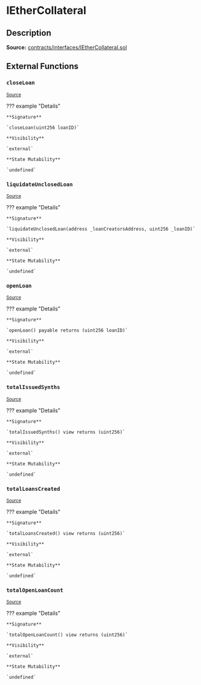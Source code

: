 # IEtherCollateral

## Description

**Source:** [contracts/interfaces/IEtherCollateral.sol](https://github.com/Synthetixio/synthetix/tree/v2.38.0-sccp-77-defi-rebalance/contracts/interfaces/IEtherCollateral.sol)

## External Functions

### `closeLoan`

<sub>[Source](https://github.com/Synthetixio/synthetix/tree/v2.38.0-sccp-77-defi-rebalance/contracts/interfaces/IEtherCollateral.sol#L16)</sub>

??? example "Details"

    **Signature**

    `closeLoan(uint256 loanID)`

    **Visibility**

    `external`

    **State Mutability**

    `undefined`

### `liquidateUnclosedLoan`

<sub>[Source](https://github.com/Synthetixio/synthetix/tree/v2.38.0-sccp-77-defi-rebalance/contracts/interfaces/IEtherCollateral.sol#L18)</sub>

??? example "Details"

    **Signature**

    `liquidateUnclosedLoan(address _loanCreatorsAddress, uint256 _loanID)`

    **Visibility**

    `external`

    **State Mutability**

    `undefined`

### `openLoan`

<sub>[Source](https://github.com/Synthetixio/synthetix/tree/v2.38.0-sccp-77-defi-rebalance/contracts/interfaces/IEtherCollateral.sol#L14)</sub>

??? example "Details"

    **Signature**

    `openLoan() payable returns (uint256 loanID)`

    **Visibility**

    `external`

    **State Mutability**

    `undefined`

### `totalIssuedSynths`

<sub>[Source](https://github.com/Synthetixio/synthetix/tree/v2.38.0-sccp-77-defi-rebalance/contracts/interfaces/IEtherCollateral.sol#L7)</sub>

??? example "Details"

    **Signature**

    `totalIssuedSynths() view returns (uint256)`

    **Visibility**

    `external`

    **State Mutability**

    `undefined`

### `totalLoansCreated`

<sub>[Source](https://github.com/Synthetixio/synthetix/tree/v2.38.0-sccp-77-defi-rebalance/contracts/interfaces/IEtherCollateral.sol#L9)</sub>

??? example "Details"

    **Signature**

    `totalLoansCreated() view returns (uint256)`

    **Visibility**

    `external`

    **State Mutability**

    `undefined`

### `totalOpenLoanCount`

<sub>[Source](https://github.com/Synthetixio/synthetix/tree/v2.38.0-sccp-77-defi-rebalance/contracts/interfaces/IEtherCollateral.sol#L11)</sub>

??? example "Details"

    **Signature**

    `totalOpenLoanCount() view returns (uint256)`

    **Visibility**

    `external`

    **State Mutability**

    `undefined`
